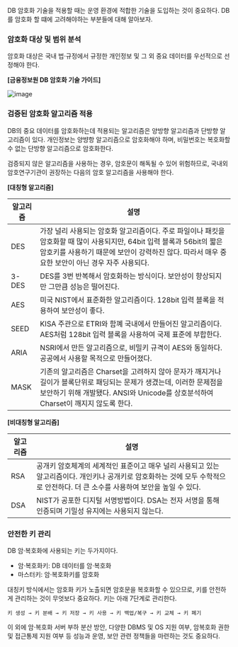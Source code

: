 
DB 암호화 기술을 적용할 때는 운영 환경에 적합한 기술을 도입하는 것이 중요하다. DB를 암호화 할 떄에 고려해야하는 부분들에 대해 알아보자.

### 암호화 대상 및 범위 분석

암호화 대상은 국내 법·규정에서 규정한 개인정보 및 그 외 중요 데이터를 우선적으로 선정해야 한다.

**[금융정보원 DB 암호화 기술 가이드]**

![image](https://user-images.githubusercontent.com/81006587/235272328-50788a72-0153-4c2b-8157-f38a470d4e76.png)

### 검증된 암호화 알고리즘 적용

DB의 중요 데이터를 암호화하는데 적용되는 알고리즘은 양방향 알고리즘과 단방향 알고리즘이 있다. 개인정보는 양뱡항 알고리즘으로 암호화해야 하며, 비밀번호는 복호화할 수 없는 단방향 알고리즘으로 암호화한다.

검증되지 않은 알고리즘을 사용하는 경우, 암호문이 해독될 수 있어 위험하므로, 국내외 암호연구기관이 권장하는 다음의 암호 알고리즘을 사용해야 한다.

**[대칭형 알고리즘]**

|알고리즘|설명|
|-|-|
|DES|가장 널리 사용되는 암호화 알고리즘이다. 주로 파일이나 패킷을 암호화할 때 많이 사용되지만, 64bit 입력 블록과 56bit의 짧은 암호키를 사용하기 때문에 보안이 강력하진 않다. 따라서 매우 중요한 보안이 아닌 경우 자주 사용되다.|
|3-DES|DES를 3번 반복해서 암호화하는 방식이다. 보안성이 향상되지만 그만큼 성능은 떨어진다.|
|AES|미국 NIST에서 표준화한 알고리즘이다. 128bit 입력 블록을 적용하여 보안성이 좋다.|
|SEED|KISA 주관으로 ETRI와 함꼐 국내에서 만들어진 알고리즘이다. AES처럼 128bit 입력 블록을 사용하여 국제 표준에 부합한다.|
|ARIA|NSRI에서 만든 알고리즘으로, 비밀키 규격이 AES와 동일하다. 공공에서 사용할 목적으로 만들어졌다.|
|MASK|기존의 알고리즘은 Charset을 고려하지 않아 문자가 깨지거나 길이가 블록단위로 패딩되는 문제가 생겼는데, 이러한 문제점을 보안하기 위해 개발됐다. ANSI와 Unicode를 상호분석하여 Charset이 깨지지 않도록 한다.|

**[비대칭형 알고리즘]**

|알고리즘|설명|
|-|-|
|RSA|공개키 암호체계의 세계적인 표준이고 매우 널리 사용되고 있는 알고리즘이다. 개인키나 공개키로 암호화하는 것에 모두 수학적으로 안전하다. 더 큰 소수를 사용하여 보안을 높일 수 있다.|
|DSA|NIST가 공포한 디지털 서명방법이다. DSA는 전자 서명을 통해 인증되며 기밀성 유지에는 사용되지 않는다.|

### 안전한 키 관리

DB 암·복호화에 사용되는 키는 두가지이다.

- 암·복호화키: DB 데이터를 암·복호화
- 마스터키: 암·복호화키를 암호화

대칭키 방식에서는 암호화 키가 노출되면 암호문을 복호화할 수 있으므로, 키를 안전하게 관리하는 것이 무엇보다 중요하다. 키는 아래 7단계로 관리한다.

```
키 생성 → 키 분배 → 키 저장 → 키 사용 → 키 백업/복구 → 키 교체 → 키 폐기
```

이 외에 암·복호화 서버 부하 분산 방안, 다양한 DBMS 및 OS 지원 여부, 암복호화 권한 및 접근통제 지원 여부 등 성능과 운영, 보안 관련 정책들을 마련하는 것도 중요하다.

